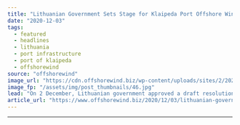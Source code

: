 ```yaml
---
title: "Lithuanian Government Sets Stage for Klaipeda Port Offshore Wind Upgrade"
date: "2020-12-03"
tags: 
  - featured
  - headlines
  - lithuania
  - port infrastructure
  - port of klaipeda
  - offshorewind
source: "offshorewind"
image_url: "https://cdn.offshorewind.biz/wp-content/uploads/sites/2/2020/12/03123002/Port-of-Klaipeda.jpg"
image_fp: "/assets/img/post_thumbnails/46.jpg"
lead: "On 2 December, Lithuanian government approved a draft resolution that would lead to the"
article_url: "https://www.offshorewind.biz/2020/12/03/lithuanian-government-sets-stage-for-klaipeda-port-offshore-wind-upgrade/"
---
```


---
